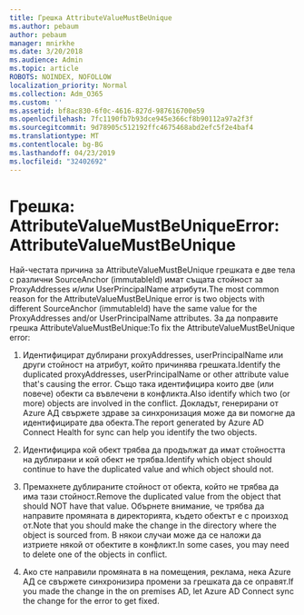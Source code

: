 ```yaml
---
title: Грешка AttributeValueMustBeUnique
ms.author: pebaum
author: pebaum
manager: mnirkhe
ms.date: 3/20/2018
ms.audience: Admin
ms.topic: article
ROBOTS: NOINDEX, NOFOLLOW
localization_priority: Normal
ms.collection: Adm_O365
ms.custom: ''
ms.assetid: bf8ac830-6f0c-4616-827d-987616700e59
ms.openlocfilehash: 7fc1190fb7b93dce945e366cf8b90112a97a2f3f
ms.sourcegitcommit: 9d78905c512192ffc4675468abd2efc5f2e4baf4
ms.translationtype: MT
ms.contentlocale: bg-BG
ms.lasthandoff: 04/23/2019
ms.locfileid: "32402692"
---
```

# <a name="error-attributevaluemustbeunique"></a><span data-ttu-id="7afef-102">Грешка: AttributeValueMustBeUnique</span><span class="sxs-lookup"><span data-stu-id="7afef-102">Error: AttributeValueMustBeUnique</span></span>

<span data-ttu-id="7afef-103">Най-честата причина за AttributeValueMustBeUnique грешката е две тела с различни SourceAnchor (immutableId) имат същата стойност за ProxyAddresses и/или UserPrincipalName атрибути.</span><span class="sxs-lookup"><span data-stu-id="7afef-103">The most common reason for the AttributeValueMustBeUnique error is two objects with different SourceAnchor (immutableId) have the same value for the ProxyAddresses and/or UserPrincipalName attributes.</span></span> <span data-ttu-id="7afef-104">За да поправите грешка AttributeValueMustBeUnique:</span><span class="sxs-lookup"><span data-stu-id="7afef-104">To fix the AttributeValueMustBeUnique error:</span></span>
  
1. <span data-ttu-id="7afef-105">Идентифицират дублирани proxyAddresses, userPrincipalName или други стойност на атрибут, който причинява грешката.</span><span class="sxs-lookup"><span data-stu-id="7afef-105">Identify the duplicated proxyAddresses, userPrincipalName or other attribute value that's causing the error.</span></span> <span data-ttu-id="7afef-106">Също така идентифицира които две (или повече) обекти са въвлечени в конфликта.</span><span class="sxs-lookup"><span data-stu-id="7afef-106">Also identify which two (or more) objects are involved in the conflict.</span></span> <span data-ttu-id="7afef-107">Докладът, генерирани от Azure АД свържете здраве за синхронизация може да ви помогне да идентифицирате два обекта.</span><span class="sxs-lookup"><span data-stu-id="7afef-107">The report generated by Azure AD Connect Health for sync can help you identify the two objects.</span></span>
    
2. <span data-ttu-id="7afef-108">Идентифицира кой обект трябва да продължат да имат стойността на дублирани и кой обект не трябва.</span><span class="sxs-lookup"><span data-stu-id="7afef-108">Identify which object should continue to have the duplicated value and which object should not.</span></span>
    
3. <span data-ttu-id="7afef-109">Премахнете дублираните стойност от обекта, който не трябва да има тази стойност.</span><span class="sxs-lookup"><span data-stu-id="7afef-109">Remove the duplicated value from the object that should NOT have that value.</span></span> <span data-ttu-id="7afef-110">Обърнете внимание, че трябва да направите промяната в директорията, където обектът е с произход от.</span><span class="sxs-lookup"><span data-stu-id="7afef-110">Note that you should make the change in the directory where the object is sourced from.</span></span> <span data-ttu-id="7afef-111">В някои случаи може да се наложи да изтриете някой от обектите в конфликт.</span><span class="sxs-lookup"><span data-stu-id="7afef-111">In some cases, you may need to delete one of the objects in conflict.</span></span>
    
4. <span data-ttu-id="7afef-112">Ако сте направили промяната в на помещения, реклама, нека Azure АД се свържете синхронизира промени за грешката да се оправят.</span><span class="sxs-lookup"><span data-stu-id="7afef-112">If you made the change in the on premises AD, let Azure AD Connect sync the change for the error to get fixed.</span></span>
    

